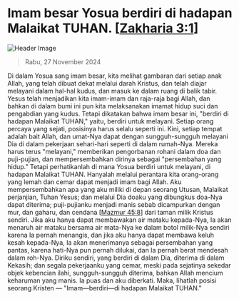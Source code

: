 
# Imam besar Yosua berdiri di hadapan Malaikat TUHAN. [[Zakharia 3:1](http://alkitab.sabda.org/?Zakharia%203:1)]

![Header Image](https://alkitab.app/slice/sunrise.jpg)

> Rabu, 27 November 2024

Di dalam Yosua sang imam besar, kita melihat gambaran dari setiap anak Allah, yang telah dibuat dekat melalui darah Kristus, dan telah diajar melayani dalam hal-hal kudus, dan masuk ke dalam ruang di balik tabir. Yesus telah menjadikan kita imam-imam dan raja-raja bagi Allah, dan bahkan di dalam bumi ini pun kita melaksanakan imamat hidup suci dan pengabdian yang kudus. Tetapi dikatakan bahwa imam besar ini, "berdiri di hadapan Malaikat TUHAN," yaitu, berdiri untuk melayani. Setiap orang percaya yang sejati, posisinya harus selalu seperti ini. Kini, setiap tempat adalah bait Allah, dan umat-Nya dapat dengan sungguh-sungguh melayani Dia di dalam pekerjaan sehari-hari seperti di dalam rumah-Nya. Mereka harus terus "melayani," memberikan pengorbanan rohani dalam doa dan puji-pujian, dan mempersembahkan dirinya sebagai "persembahan yang hidup." Tetapi perhatikanlah di mana Yosua berdiri untuk melayani, di hadapan Malaikat TUHAN. Hanyalah melalui perantara kita orang-orang yang lemah dan cemar dapat menjadi imam bagi Allah. Aku mempersembahkan apa yang aku miliki di depan seorang Utusan, Malaikat perjanjian, Tuhan Yesus; dan melalui Dia doaku yang dibungkus doa-Nya dapat diterima; puji-pujianku menjadi manis sebab dicampurkan dengan mur, dan gaharu, dan cendana [[Mazmur 45:8](http://alkitab.sabda.org/?Mazmur%2045:8)] dari taman milik Kristus sendiri. Jika aku hanya dapat membawakan air mataku kepada-Nya, Ia akan menaruh air mataku bersama air mata-Nya ke dalam botol milik-Nya sendiri karena Ia pernah menangis, dan jika aku hanya dapat membawa keluh kesah kepada-Nya, Ia akan menerimanya sebagai persembahan yang pantas, karena hati-Nya pun pernah dilukai, dan Ia pernah berat mendesah dalam roh-Nya. Diriku sendiri, yang berdiri di dalam Dia, diterima di dalam Kekasih; dan segala pekerjaanku yang cemar, meski pada sejatinya sekedar objek kebencian ilahi, sungguh-sungguh diterima, bahkan Allah mencium keharuman yang manis. Ia puas dan aku diberkati. Maka, lihatlah posisi seorang Kristen — "Imam—berdiri—di hadapan Malaikat TUHAN."
    
